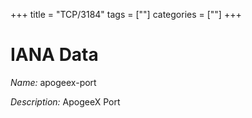 +++
title = "TCP/3184"
tags = [""]
categories = [""]
+++

# IANA Data

_Name:_ apogeex-port

_Description:_ ApogeeX Port


